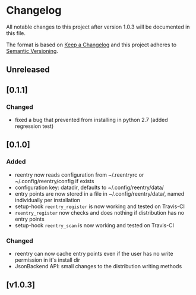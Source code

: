 # Changelog
All notable changes to this project after version 1.0.3 will be documented in this file.

The format is based on [Keep a Changelog](http://keepachangelog.com/en/1.0.0/)
and this project adheres to [Semantic Versioning](http://semver.org/spec/v2.0.0.html).

## Unreleased

## [0.1.1]

### Changed
 - fixed a bug that prevented from installing in python 2.7 (added regression test)

## [0.1.0]

### Added
 - reentry now reads configuration from ~/.reentryrc or ~/.config/reentry/config if exists
 - configuration key: datadir, defaults to ~/.config/reentry/data/
 - entry points are now stored in a file in ~/.config/reentry/data/, named individually per installation
 - setup-hook `reentry_register` is now working and tested on Travis-CI
 - `reentry_register` now checks and does nothing if distribution has no entry points
 - setup-hook `reentry_scan` is now working and tested on Travis-CI

### Changed
 - reentry can now cache entry points even if the user has no write permission in it's install dir
 - JsonBackend API: small changes to the distribution writing methods

 ## [v1.0.3]
